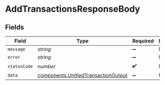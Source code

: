 # AddTransactionsResponseBody


## Fields

| Field                                                                                      | Type                                                                                       | Required                                                                                   | Description                                                                                |
| ------------------------------------------------------------------------------------------ | ------------------------------------------------------------------------------------------ | ------------------------------------------------------------------------------------------ | ------------------------------------------------------------------------------------------ |
| `message`                                                                                  | *string*                                                                                   | :heavy_minus_sign:                                                                         | N/A                                                                                        |
| `error`                                                                                    | *string*                                                                                   | :heavy_minus_sign:                                                                         | N/A                                                                                        |
| `statusCode`                                                                               | *number*                                                                                   | :heavy_check_mark:                                                                         | N/A                                                                                        |
| `data`                                                                                     | [components.UnifiedTransactionOutput](../../models/components/unifiedtransactionoutput.md) | :heavy_minus_sign:                                                                         | N/A                                                                                        |
